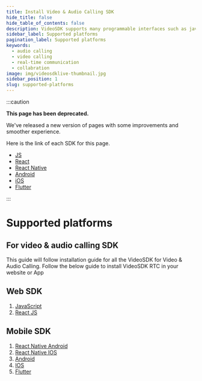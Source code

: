 ```yaml
---
title: Install Video & Audio Calling SDK
hide_title: false
hide_table_of_contents: false
description: VideoSDK supports many programmable interfaces such as javascript, react, react native, android, ios and flutter.
sidebar_label: Supported platforms
pagination_label: Supported platforms
keywords:
  - audio calling
  - video calling
  - real-time communication
  - collabration
image: img/videosdklive-thumbnail.jpg
sidebar_position: 1
slug: supported-platforms
---
```


:::caution

**This page has been deprecated.**

We've released a new version of pages with some improvements and smoother experience.

Here is the link of each SDK for this page.

- [JS](/javascript/guide/video-and-audio-calling-api-sdk/getting-started)
- [React](/react/guide/video-and-audio-calling-api-sdk/getting-started)
- [React Native](/react-native/guide/video-and-audio-calling-api-sdk/getting-started)
- [Android](/android/guide/video-and-audio-calling-api-sdk/getting-started)
- [iOS](/ios/guide/video-and-audio-calling-api-sdk/getting-started)
- [Flutter](/flutter/guide/video-and-audio-calling-api-sdk/getting-started)

:::

# Supported platforms

## For video & audio calling SDK

This guide will follow installation guide for all the VideoSDK for Video & Audio Calling. Follow the below guide to install VideoSDK RTC in your website or App

## Web SDK

1. [JavaScript](/docs/guide/video-and-audio-calling-api-sdk/javascript-sdk)
2. [React JS](/docs/guide/video-and-audio-calling-api-sdk/react-js-sdk)

## Mobile SDK

1. [React Native Android](/docs/guide/video-and-audio-calling-api-sdk/react-native-android-sdk)
2. [React Native IOS](/docs/guide/video-and-audio-calling-api-sdk/react-native-ios-sdk)
3. [Android](/docs/guide/video-and-audio-calling-api-sdk/android-sdk)
4. [IOS](/docs/guide/video-and-audio-calling-api-sdk/ios-sdk)
5. [Flutter](/docs/guide/video-and-audio-calling-api-sdk/flutter-sdk)
